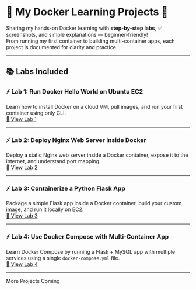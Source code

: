 # 🐳 My Docker Learning Projects 🚀  

Sharing my hands-on Docker learning with **step-by-step labs**, ✅ screenshots, and simple explanations — beginner-friendly!  
From running my first container to building multi-container apps, each project is documented for clarity and practice.  

---

## 📚 Labs Included  

### ⚡ Lab 1: Run Docker Hello World on Ubuntu EC2  
Learn how to install Docker on a cloud VM, pull images, and run your first container using only CLI.  
[🔗 View Lab 1](./01_hello_world/README.md)  

---

### ⚡ Lab 2: Deploy Nginx Web Server inside Docker  
Deploy a static Nginx web server inside a Docker container, expose it to the internet, and understand port mapping.  
[🔗 View Lab 2](./02_nginx_webserver/README.md)  

---

### ⚡ Lab 3: Containerize a Python Flask App  
Package a simple Flask app inside a Docker container, build your custom image, and run it locally on EC2.  
[🔗 View Lab 3](./03_flask_app/README.md)  

---

### ⚡ Lab 4: Use Docker Compose with Multi-Container App  
Learn Docker Compose by running a Flask + MySQL app with multiple services using a single `docker-compose.yml` file.  
[🔗 View Lab 4](./04_docker_compose/README.md)  

---

More Projects Coming


